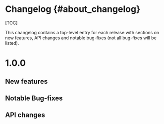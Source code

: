 <!--
SPDX-FileCopyrightText: 2006-2025, Knut Reinert & Freie Universität Berlin
SPDX-FileCopyrightText: 2016-2025, Knut Reinert & MPI für molekulare Genetik
SPDX-License-Identifier: CC-BY-4.0
-->

# Changelog {#about_changelog}

[TOC]

This changelog contains a top-level entry for each release with sections on new features, API changes and notable
bug-fixes (not all bug-fixes will be listed).

<!--
The following API changes should be documented as such:
  * a previously experimental interface now being marked as stable
  * an interface being removed
  * syntactical changes to an interface (e.g. renaming or reordering of files, functions, parameters)
  * semantic changes to an interface (e.g. a function's result is now always one larger) [DANGEROUS!]

If possible, provide tooling that performs the changes, e.g. a shell-script.
-->

# 1.0.0

## New features

## Notable Bug-fixes

## API changes
